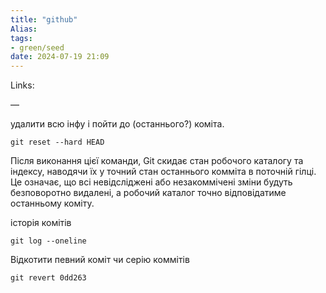```yaml
---
title: "github"
Alias: 
tags:
- green/seed
date: 2024-07-19 21:09
---
```

Links:  

—

удалити всю інфу і пойти до (останнього?) коміта.

```
git reset --hard HEAD
```

Після виконання цієї команди, Git скидає стан робочого каталогу та індексу, наводячи їх у точний стан останнього комміта в поточній гілці. Це означає, що всі невідсліджені або незакоммічені зміни будуть безповоротно видалені, а робочий каталог точно відповідатиме останньому коміту.


історія комітів

```
git log --oneline
```

Відкотити певний коміт чи серію коммітів

```
git revert 0dd263
```